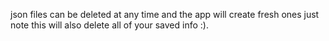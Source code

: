 json files can be deleted at any time and the app will create fresh ones just note this will also delete all of your saved info :).
